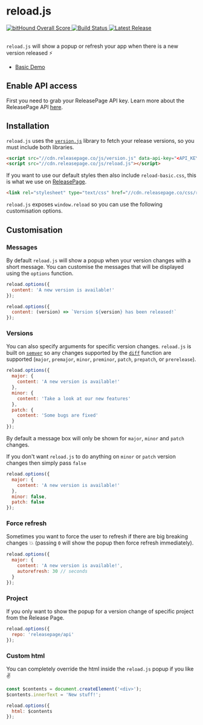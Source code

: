 # reload.js

<div>

  <a href="https://www.bithound.io/github/ReleasePage/reload.js">
    <img src="https://www.bithound.io/github/ReleasePage/reload.js/badges/score.svg" alt="bitHound Overall Score">
  </a>

  <a href="https://circleci.com/gh/ReleasePage/reload.js">
    <img src="https://circleci.com/gh/ReleasePage/reload.js.svg?style=shield&circle-token=e81abb767be091a83e8675d74a2171d557d45e5d" alt="Build Status"/>
  </a>

  <a href="http://reloadjs.releasepage.co">
    <img src="http://staging.api.releasepage.co/v1/pages/26a680a0-0f6d-41b2-854e-4ea2b134ad7e/badge.svg?apiKey=1234" alt="Latest Release">
  </a>

  <br/>
  <br/>
</div>

`reload.js` will show a popup or refresh your app when there is a new version released ⚡️

- [Basic Demo][1]

## Enable API access

First you need to grab your ReleasePage API key. Learn more about the ReleasePage API [here][7].

## Installation

`reload.js` uses the [`version.js`][4] library to fetch your release versions, so you must include both libraries.


```html
<script src="//cdn.releasepage.co/js/version.js" data-api-key="<API_KEY>" data-page-id="<PAGE_ID>" ></script>
<script src="//cdn.releasepage.co/js/reload.js"></script>
```

If you want to use our default styles then also include `reload-basic.css`, this is what we use on [ReleasePage][3].

```html
<link rel="stylesheet" type="text/css" href="//cdn.releasepage.co/css/reload-basic.css">
```

`reload.js` exposes `window.reload` so you can use the following customisation options.

## Customisation

### Messages
By default `reload.js` will show a popup when your version changes with a short message. You can customise the messages that will be displayed using the `options` function.

```js
reload.options({
  content: 'A new version is available!'
});

reload.options({
  content: (version) => `Version ${version} has been released!`
});
```

### Versions

You can also specify arguments for specific version changes. `reload.js` is built on [`semver`][5] so any changes supported by the [`diff`][6] function are supported (`major`, `premajor`, `minor`, `preminor`, `patch`, `prepatch`, or `prerelease`).

```js
reload.options({
  major: {
    content: 'A new version is available!'
  },
  minor: {
    content: 'Take a look at our new features'
  },
  patch: {
    content: 'Some bugs are fixed'
  }
});
```

By default a message box will only be shown for `major`, `minor` and `patch` changes.

If you don't want `reload.js` to do anything on `minor` or `patch` version changes then simply pass `false`

```js
reload.options({
  major: {
    content: 'A new version is available!'
  },
  minor: false,
  patch: false
});
```

### Force refresh

Sometimes you want to force the user to refresh if there are big breaking changes 💥 (passing `0` will show the popup then force refresh immediately).

```js
reload.options({
  major: {
    content: 'A new version is available!',
    autorefresh: 30 // seconds
  }
});
```

### Project

If you only want to show the popup for a version change of specific project from the Release Page.

```js
reload.options({
  repo: 'releasepage/api'
});
```

### Custom html

You can completely override the html inside the `reload.js` popup if you like ✌️

```js
const $contents = document.createElement('<div>');
$contents.innerText = 'New stuff!';

reload.options({
  html: $contents
});
```

[1]: http://codepen.io/Jivings/pen/yMmLde
[3]: https://releasepage.co
[4]: https://github.com/ReleasePage/version.js
[5]: https://github.com/npm/node-semver
[6]: https://github.com/npm/node-semver#comparison
[7]: https://help.releasepage.co/api